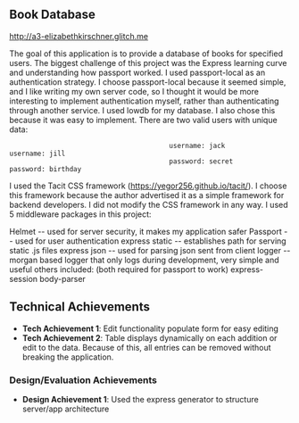 ## Book Database

http://a3-elizabethkirschner.glitch.me

The goal of this application is to provide a database of books for specified users. The biggest challenge of this project was the Express learning curve and understanding how passport worked.  I used passport-local as an authentication strategy.  I choose passport-local because it seemed simple, and I like writing my own server code, so I thought it would be more interesting to implement authentication myself, rather than authenticating through another service. I used lowdb for my database. I also chose this because it was easy to implement.  There are two valid users with unique data:

                                            username: jack          username: jill
                                            password: secret        password: birthday

I used the Tacit CSS framework (https://yegor256.github.io/tacit/).  I choose this framework because the author advertised it as a simple framework for backend developers. I did not modify the CSS framework in any way.  I used 5 middleware packages in this project:

Helmet -- used for server security, it makes my application safer
Passport -- used for user authentication
express static -- establishes path for serving static .js files
express json -- used for parsing json sent from client
logger -- morgan based logger that only logs during development, very simple and useful 
others included: (both required for passport to work)
    express-session
    body-parser

## Technical Achievements
- **Tech Achievement 1**: Edit functionality populate form for easy editing
- **Tech Achievement 2**: Table displays dynamically on each addition or edit to the data. Because of this, all entries can be removed without breaking the application.

### Design/Evaluation Achievements
- **Design Achievement 1**: Used the express generator to structure server/app architecture 
